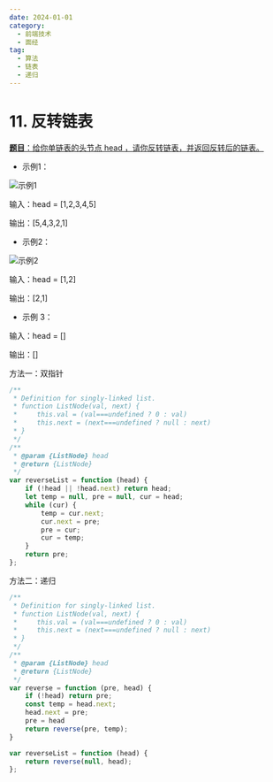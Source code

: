 ```yaml
---
date: 2024-01-01
category:
  - 前端技术
  - 面经
tag:
  - 算法
  - 链表
  - 递归
---
```


# 11. 反转链表

[**题目**：给你单链表的头节点 head ，请你反转链表，并返回反转后的链表。](https://leetcode.cn/problems/reverse-linked-list/description/)

- 示例1：

![示例1](https://assets.leetcode.com/uploads/2021/02/19/rev1ex1.jpg)

输入：head = [1,2,3,4,5]

输出：[5,4,3,2,1]

- 示例2：

![示例2](https://assets.leetcode.com/uploads/2021/02/19/rev1ex2.jpg)

输入：head = [1,2]

输出：[2,1]

- 示例 3：

输入：head = []

输出：[]

方法一：双指针

```js
/**
 * Definition for singly-linked list.
 * function ListNode(val, next) {
 *     this.val = (val===undefined ? 0 : val)
 *     this.next = (next===undefined ? null : next)
 * }
 */
/**
 * @param {ListNode} head
 * @return {ListNode}
 */
var reverseList = function (head) {
    if (!head || !head.next) return head;
    let temp = null, pre = null, cur = head;
    while (cur) {
        temp = cur.next;
        cur.next = pre;
        pre = cur;
        cur = temp;
    }
    return pre;
};
```

方法二：递归

```js
/**
 * Definition for singly-linked list.
 * function ListNode(val, next) {
 *     this.val = (val===undefined ? 0 : val)
 *     this.next = (next===undefined ? null : next)
 * }
 */
/**
 * @param {ListNode} head
 * @return {ListNode}
 */
var reverse = function (pre, head) {
    if (!head) return pre;
    const temp = head.next;
    head.next = pre;
    pre = head
    return reverse(pre, temp);
}

var reverseList = function (head) {
    return reverse(null, head);
};
```